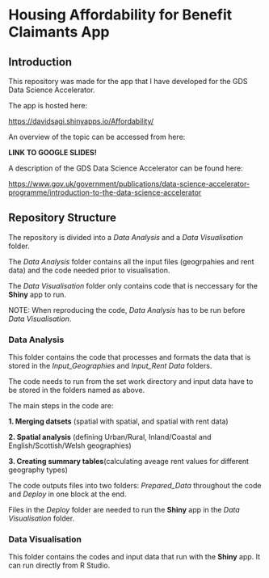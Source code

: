  # Housing Affordability for Benefit Claimants App

## Introduction

This repository was made for the app that I have developed for the GDS Data Science Accelerator.

The app is hosted here:

https://davidsagi.shinyapps.io/Affordability/

An overview of the topic can be accessed from here:

__LINK TO GOOGLE SLIDES!__

A description of the GDS Data Science Accelerator can be found here:

https://www.gov.uk/government/publications/data-science-accelerator-programme/introduction-to-the-data-science-accelerator

## Repository Structure

The repository is divided into a _Data Analysis_ and a _Data Visualisation_ folder.

The _Data Analysis_ folder contains all the input files (geogrpahies and rent data) and the code needed prior to visualisation.

The _Data Visualisation_ folder only contains code that is neccessary for the __Shiny__ app to run.

NOTE: When reproducing the code, _Data Analysis_ has to be run before _Data Visualisation_.

### Data Analysis

This folder contains the code that processes and formats the data that is stored in the  _Input_Geographies_ and _Input_Rent Data_ folders.

The code needs to run from the set work directory and input data have to be stored in the folders named as above.

The main steps in the code are:  
  
__1. Merging datsets__ (spatial with spatial, and spatial with rent data)  
  
__2. Spatial analysis__ (defining Urban/Rural, Inland/Coastal and English/Scottish/Welsh geographies) 
  
__3. Creating summary tables__(calculating aveage rent values for different geography types)  

The code outputs files into two folders: _Prepared_Data_ throughout the code and _Deploy_ in one block at the end.  

Files in the _Deploy_ folder are needed to run the __Shiny__ app in the _Data Visualisation_ folder. 

### Data Visualisation

This folder contains the codes and input data that run with the __Shiny__ app. It can run directly from R Studio.
